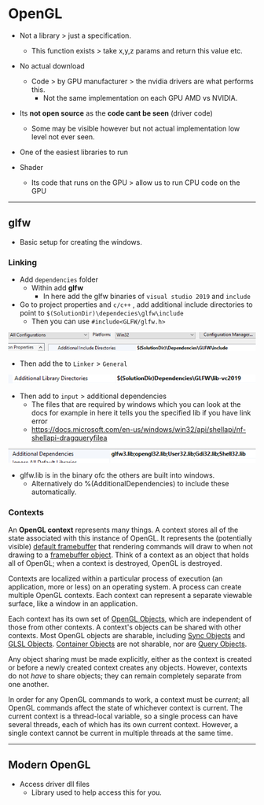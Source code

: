 # OpenGL

- Not a library > just a specification.
  - This function exists > take x,y,z params and return this value etc.

- No actual download
  - Code > by GPU manufacturer > the nvidia drivers are what performs this.
    - Not the same implementation on each GPU AMD vs NVIDIA.
- Its **not open source** as the **code cant be seen** (driver code)
  - Some may be visible however but not actual implementation low level not ever seen.

- One of the easiest libraries to run
- Shader
  - Its code that runs on the GPU > allow us to run CPU code on the GPU

---

## glfw

- Basic setup for creating the windows.

### Linking

- Add `dependencies` folder
  - Within add **glfw** 
    - In here add the glfw binaries of `visual studio 2019` and `include` 
- Go to project properties and `c/c++` , add additional include directories to point to `$(SolutionDir)\dependecies\glfw\include`
  - Then you can use `#include<GLFW/glfw.h>`

![image](https://github.com/sbalfe/all-notes/blob/master/images/image-20210614115517477.png)

- Then add the to `Linker` > `General` 

![image](https://github.com/sbalfe/all-notes/blob/master/images/image-20210614115618024.png)

- Then add to `input` > additional dependencies
  - The files that are required by windows which you can look at the docs for example in here it tells you the specified lib if you have link error
  - https://docs.microsoft.com/en-us/windows/win32/api/shellapi/nf-shellapi-dragqueryfilea

![image](https://github.com/sbalfe/all-notes/blob/master/images/image-20210614115726752.png)

- glfw.lib is in the binary ofc the others are built into windows.
  - Alternatively do  %(AdditionalDependencies) to include these automatically.

### Contexts

An **OpenGL context** represents many things. A context stores all of the state associated with this instance of OpenGL. It represents the (potentially visible) [default framebuffer](https://www.khronos.org/opengl/wiki/Default_Framebuffer) that rendering commands will draw to when not drawing to a [framebuffer object](https://www.khronos.org/opengl/wiki/Framebuffer_Object). Think of a context as an object that holds all of OpenGL; when a context is destroyed, OpenGL is destroyed.

Contexts are localized within a particular process of execution (an application, more or less) on an operating system. A process can create multiple OpenGL contexts. Each context can represent a separate viewable surface, like a window in an application.

Each context has its own set of [OpenGL Objects](https://www.khronos.org/opengl/wiki/OpenGL_Object), which are independent of those from other contexts. A context's objects can be shared with other contexts. Most OpenGL objects are sharable, including [Sync Objects](https://www.khronos.org/opengl/wiki/Sync_Object) and [GLSL Objects](https://www.khronos.org/opengl/wiki/GLSL_Object). [Container Objects](https://www.khronos.org/opengl/wiki/Container_Object) are not sharable, nor are [Query Objects](https://www.khronos.org/opengl/wiki/Query_Object).

Any object sharing must be made explicitly, either as the context is created or before a newly created context creates any objects. However, contexts do not *have* to share objects; they can remain completely separate from one another.

In order for any OpenGL commands to work, a context must be *current*; all OpenGL commands affect the state of whichever context is current. The current context is a thread-local variable, so a single process can have several threads, each of which has its own current context. However, a single context cannot be current in multiple threads at the same time.

---

## Modern OpenGL

- Access driver dll files
  - Library used to help access this for you.
